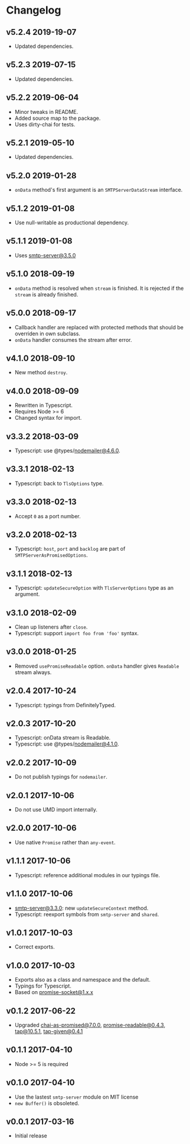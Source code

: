# Changelog

## v5.2.4 2019-19-07

- Updated dependencies.

## v5.2.3 2019-07-15

- Updated dependencies.

## v5.2.2 2019-06-04

- Minor tweaks in README.
- Added source map to the package.
- Uses dirty-chai for tests.

## v5.2.1 2019-05-10

- Updated dependencies.

## v5.2.0 2019-01-28

- `onData` method's first argument is an `SMTPServerDataStream` interface.

## v5.1.2 2019-01-08

- Use null-writable as productional dependency.

## v5.1.1 2019-01-08

- Uses smtp-server@3.5.0

## v5.1.0 2018-09-19

- `onData` method is resolved when `stream` is finished. It is rejected if the
  `stream` is already finished.

## v5.0.0 2018-09-17

- Callback handler are replaced with protected methods that should be overriden
  in own subclass.
- `onData` handler consumes the stream after error.

## v4.1.0 2018-09-10

- New method `destroy`.

## v4.0.0 2018-09-09

- Rewritten in Typescript.
- Requires Node >= 6
- Changed syntax for import.

## v3.3.2 2018-03-09

- Typescript: use @types/nodemailer@4.6.0.

## v3.3.1 2018-02-13

- Typescript: back to `TlsOptions` type.

## v3.3.0 2018-02-13

- Accept `0` as a port number.

## v3.2.0 2018-02-13

- Typescript: `host`, `port` and `backlog` are part of
  `SMTPServerAsPromisedOptions`.

## v3.1.1 2018-02-13

- Typescript: `updateSecureOption` with `TlsServerOptions` type as an
  argument.

## v3.1.0 2018-02-09

- Clean up listeners after `close`.
- Typescript: support `import foo from 'foo'` syntax.

## v3.0.0 2018-01-25

- Removed `usePromiseReadable` option. `onData` handler gives `Readable`
  stream always.

## v2.0.4 2017-10-24

- Typescript: typings from DefinitelyTyped.

## v2.0.3 2017-10-20

- Typescript: onData stream is Readable.
- Typescript: use @types/nodemailer@4.1.0.

## v2.0.2 2017-10-09

- Do not publish typings for `nodemailer`.

## v2.0.1 2017-10-06

- Do not use UMD import internally.

## v2.0.0 2017-10-06

- Use native `Promise` rather than `any-event`.

## v1.1.1 2017-10-06

- Typescript: reference additional modules in our typings file.

## v1.1.0 2017-10-06

- smtp-server@3.3.0: new `updateSecureContext` method.
- Typescript: reexport symbols from `smtp-server` and `shared`.

## v1.0.1 2017-10-03

- Correct exports.

## v1.0.0 2017-10-03

- Exports also as a class and namespace and the default.
- Typings for Typescript.
- Based on promise-socket@1.x.x

## v0.1.2 2017-06-22

- Upgraded chai-as-promised@7.0.0, promise-readable@0.4.3, tap@10.5.1,
  tap-given@0.4.1

## v0.1.1 2017-04-10

- Node >= 5 is required

## v0.1.0 2017-04-10

- Use the lastest `smtp-server` module on MIT license
- `new Buffer()` is obsoleted.

## v0.0.1 2017-03-16

- Initial release

